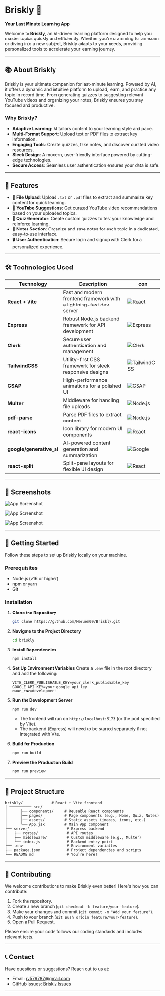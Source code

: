 # Briskly 🚀
**Your Last Minute Learning App**

Welcome to **Briskly**, an AI-driven learning platform designed to help you master topics quickly and efficiently. Whether you're cramming for an exam or diving into a new subject, Briskly adapts to your needs, providing personalized tools to accelerate your learning journey.

---

## 📚 About Briskly
Briskly is your ultimate companion for last-minute learning. Powered by AI, it offers a dynamic and intuitive platform to upload, learn, and practice any topic in record time. From generating quizzes to suggesting relevant YouTube videos and organizing your notes, Briskly ensures you stay focused and productive.

### Why Briskly?
- **Adaptive Learning**: AI tailors content to your learning style and pace.
- **Multi-Format Support**: Upload text or PDF files to extract key information.
- **Engaging Tools**: Create quizzes, take notes, and discover curated video resources.
- **Sleek Design**: A modern, user-friendly interface powered by cutting-edge technologies.
- **Secure Access**: Seamless user authentication ensures your data is safe.

---

## 🌟 Features

- **📄 File Upload**: Upload `.txt` or `.pdf` files to extract and summarize key content for quick learning.
- **🎥 YouTube Suggestions**: Get curated YouTube video recommendations based on your uploaded topics.
- **🧠 Quiz Generator**: Create custom quizzes to test your knowledge and reinforce learning.
- **📝 Notes Section**: Organize and save notes for each topic in a dedicated, easy-to-use interface.
- **🔒 User Authentication**: Secure login and signup with Clerk for a personalized experience.

---

## 🛠️ Technologies Used

| Technology | Description | Icon |
|------------|-------------|------|
| **React + Vite** | Fast and modern frontend framework with a lightning-fast dev server | ![React](https://img.icons8.com/color/48/000000/react-native.png) |
| **Express** | Robust Node.js backend framework for API development | ![Express](https://img.icons8.com/ios/50/000000/express-js.png) |
| **Clerk** | Secure user authentication and management | ![Clerk](https://clerk.com/favicon.ico) |
| **TailwindCSS** | Utility-first CSS framework for sleek, responsive designs | ![TailwindCSS](https://img.icons8.com/color/48/000000/tailwind_css.png) |
| **GSAP** | High-performance animations for a polished UI | ![GSAP](https://greensock.com/favicon.ico) |
| **Multer** | Middleware for handling file uploads | ![Node.js](https://img.icons8.com/color/48/000000/nodejs.png) |
| **pdf-parse** | Parse PDF files to extract content | ![Node.js](https://img.icons8.com/color/48/000000/nodejs.png) |
| **react-icons** | Icon library for modern UI components | ![React](https://img.icons8.com/color/48/000000/react-native.png) |
| **google/generative_ai** | AI-powered content generation and summarization | ![Google](https://img.icons8.com/color/48/000000/google-logo.png) |
| **react-split** | Split-pane layouts for flexible UI design | ![React](https://img.icons8.com/color/48/000000/react-native.png) |

---

## 📸 Screenshots

![App Screenshot](C:\BRISKLY\briskly\src\component\assets\landingPage.png)

![App Screenshot](C:\BRISKLY\briskly\src\component\assets\content.png)

![App Screenshot](C:\BRISKLY\briskly\src\component\assets\signUp.png)

---

## 🚀 Getting Started

Follow these steps to set up Briskly locally on your machine.

### Prerequisites
- Node.js (v16 or higher)
- npm or yarn
- Git

### Installation

1. **Clone the Repository**
   ```bash
   git clone https://github.com/Meruem09/Briskly.git
   ```

2. **Navigate to the Project Directory**
   ```bash
   cd briskly
   ```

3. **Install Dependencies**
   ```bash
   npm install
   ```

4. **Set Up Environment Variables**
   Create a `.env` file in the root directory and add the following:
   ```env
   VITE_CLERK_PUBLISHABLE_KEY=your_clerk_publishable_key
   GOOGLE_API_KEY=your_google_api_key
   NODE_ENV=development
   ```

5. **Run the Development Server**
   ```bash
   npm run dev
   ```
   - The frontend will run on `http://localhost:5173` (or the port specified by Vite).
   - The backend (Express) will need to be started separately if not integrated with Vite.

6. **Build for Production**
   ```bash
   npm run build
   ```

7. **Preview the Production Build**
   ```bash
   npm run preview
   ```

---

## 📂 Project Structure

```
briskly/             # React + Vite frontend
| ────────── src/
│      ├── components/     # Reusable React components
│      ├── pages/          # Page components (e.g., Home, Quiz, Notes)
│      ├── assets/         # Static assets (images, icons, etc.)        
│      └── App.jsx         # Main App component
├── server/                 # Express backend
│   ├── routes/             # API routes
│   ├── middleware/         # Custom middleware (e.g., Multer)
│   └── index.js            # Backend entry point
├── .env                    # Environment variables
├── package.json            # Project dependencies and scripts
└── README.md               # You're here!
```

---

## 🤝 Contributing

We welcome contributions to make Briskly even better! Here's how you can contribute:

1. Fork the repository.
2. Create a new branch (`git checkout -b feature/your-feature`).
3. Make your changes and commit (`git commit -m "Add your feature"`).
4. Push to your branch (`git push origin feature/your-feature`).
5. Open a Pull Request.

Please ensure your code follows our coding standards and includes relevant tests.


---

## 📞 Contact

Have questions or suggestions? Reach out to us at:
- Email: rv579787@gmail.com
- GitHub Issues: [Briskly Issues](https://github.com/Meruem09/Briskly/issues)

---

